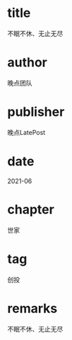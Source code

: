 # title
不眠不休、无止无尽

# author
晚点团队

# publisher
晚点LatePost

# date
2021-06

# chapter
世家

# tag
创投

# remarks
不眠不休、无止无尽
